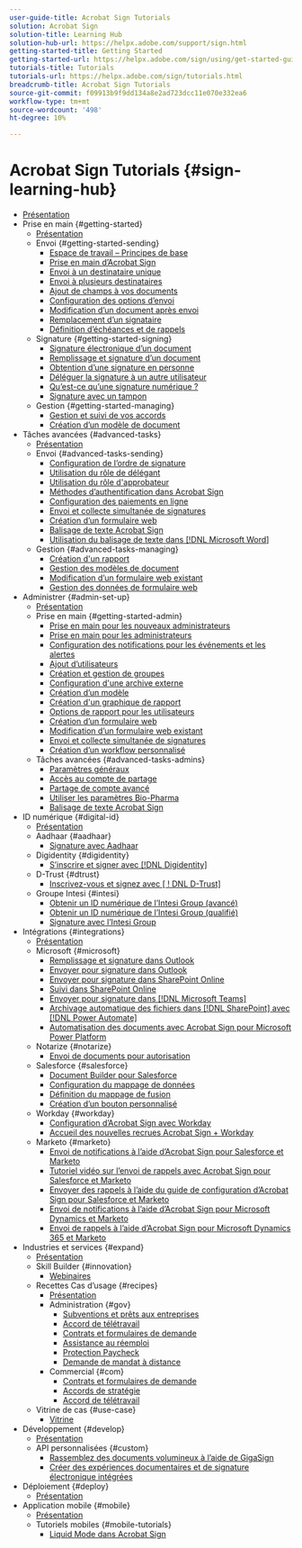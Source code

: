 ```yaml
---
user-guide-title: Acrobat Sign Tutorials
solution: Acrobat Sign
solution-title: Learning Hub
solution-hub-url: https://helpx.adobe.com/support/sign.html
getting-started-title: Getting Started
getting-started-url: https://helpx.adobe.com/sign/using/get-started-guide.html
tutorials-title: Tutorials
tutorials-url: https://helpx.adobe.com/sign/tutorials.html
breadcrumb-title: Acrobat Sign Tutorials
source-git-commit: f09913b9f9dd134a8e2ad723dcc11e070e332ea6
workflow-type: tm+mt
source-wordcount: '498'
ht-degree: 10%

---
```



# Acrobat Sign Tutorials {#sign-learning-hub}

+ [Présentation](overview.md)
+ Prise en main {#getting-started}
   + [Présentation](sign-beginner-tutorials/beginner-users-overview.md)
   + Envoi {#getting-started-sending}
      + [Espace de travail – Principes de base](sign-beginner-tutorials/quick-tour.md)
      + [Prise en main d’Acrobat Sign](sign-beginner-tutorials/new-sender.md)
      + [Envoi à un destinataire unique](sign-beginner-tutorials/send-to-single-recipient.md)
      + [Envoi à plusieurs destinataires](sign-beginner-tutorials/send-to-multiple-recipients.md)
      + [Ajout de champs à vos documents](sign-beginner-tutorials/adding-fields.md)
      + [Configuration des options d’envoi](sign-beginner-tutorials/sending-options.md)
      + [Modification d’un document après envoi](sign-beginner-tutorials/modify-in-flight.md)
      + [Remplacement d’un signataire](sign-beginner-tutorials/replace-signer.md)
      + [Définition d’échéances et de rappels](sign-beginner-tutorials/set-deadlines-reminders.md)
   + Signature {#getting-started-signing}
      + [Signature électronique d’un document](sign-beginner-tutorials/electronically-sign-a-document.md)
      + [Remplissage et signature d’un document](sign-beginner-tutorials/fill-and-sign.md)
      + [Obtention d’une signature en personne](sign-beginner-tutorials/sign-in-person.md)
      + [Déléguer la signature à un autre utilisateur](sign-beginner-tutorials/delegate-signing.md)
      + [Qu’est-ce qu’une signature numérique ?](sign-beginner-tutorials/sign-with-a-digital-signature.md)
      + [Signature avec un tampon](sign-beginner-tutorials/sign-with-a-stamp.md)
   + Gestion {#getting-started-managing}
      + [Gestion et suivi de vos accords](sign-beginner-tutorials/manage-and-track.md)
      + [Création d’un modèle de document](https://experienceleague.adobe.com/docs/document-cloud-learn/sign-learning-hub/admin-set-up/getting-started-admin/create-a-template.html)
+ Tâches avancées {#advanced-tasks}
   + [Présentation](sign-advanced-users/advanced-users-overview.md)
   + Envoi {#advanced-tasks-sending}
      + [Configuration de l’ordre de signature](sign-advanced-users/setting-up-routing.md)
      + [Utilisation du rôle de délégant](sign-advanced-users/delegate-signature.md)
      + [Utilisation du rôle d&#39;approbateur](sign-advanced-users/add-an-approver.md)
      + [Méthodes d’authentification dans Acrobat Sign](sign-advanced-users/authentication-methods.md)
      + [Configuration des paiements en ligne](sign-advanced-users/set-up-online-payments.md)
      + [Envoi et collecte simultanée de signatures](https://experienceleague.adobe.com/docs/document-cloud-learn/sign-learning-hub/admin-set-up/getting-started-admin/megasign.html)
      + [Création d’un formulaire web](https://experienceleague.adobe.com/docs/document-cloud-learn/sign-learning-hub/admin-set-up/getting-started-admin/webform.html)
      + [Balisage de texte Acrobat Sign](https://experienceleague.adobe.com/docs/document-cloud-learn/sign-learning-hub/admin-set-up/advanced-tasks-admins/adobe-sign-text-tagging.html)
      + [Utilisation du balisage de texte dans [!DNL Microsoft Word]](sign-advanced-users/text-tagging-word.md)
   + Gestion {#advanced-tasks-managing}
      + [Création d&#39;un rapport](sign-advanced-users/creating-a-report.md)
      + [Gestion des modèles de document](sign-advanced-users/edit-a-template.md)
      + [Modification d’un formulaire web existant](sign-advanced-users/modify-webform.md)
      + [Gestion des données de formulaire web](sign-advanced-users/manage-webform-data.md)
+ Administrer {#admin-set-up}
   + [Présentation](admin/intro-admin-overview.md)
   + Prise en main {#getting-started-admin}
      + [Prise en main pour les nouveaux administrateurs](admin/get-started-admin.md)
      + [Prise en main pour les administrateurs](admin/up-and-running-admin.md)
      + [Configuration des notifications pour les événements et les alertes](admin/set-up-shared-events-and-alert.md)
      + [Ajout d’utilisateurs](admin/add-users-to-your-account.md)
      + [Création et gestion de groupes](admin/create-and-manage-groups.md)
      + [Configuration d&#39;une archive externe](admin/set-up-your-external-archive.md)
      + [Création d’un modèle](sign-advanced-users/create-a-template.md)
      + [Création d&#39;un graphique de rapport](admin/create-a-report.md)
      + [Options de rapport pour les utilisateurs](admin/report-options.md)
      + [Création d’un formulaire web](sign-advanced-users/webform.md)
      + [Modification d’un formulaire web existant](https://experienceleague.adobe.com/docs/document-cloud-learn/sign-learning-hub/advanced-tasks/advanced-tasks-managing/modify-webform.html)
      + [Envoi et collecte simultanée de signatures](sign-advanced-users/megasign.md)
      + [Création d’un workflow personnalisé](admin/building-a-custom-workflow.md)
   + Tâches avancées {#advanced-tasks-admins}
      + [Paramètres généraux](admin/learn-about-global-settings.md)
      + [Accès au compte de partage](admin/share-account-access.md)
      + [Partage de compte avancé](admin/advanced-account-sharing.md)
      + [Utiliser les paramètres Bio-Pharma](admin/use-bio-pharma-settings.md)
      + [Balisage de texte Acrobat Sign](sign-advanced-users/adobe-sign-text-tagging.md)
+ ID numérique {#digital-id}
   + [Présentation](digitalid/digitalid-overview.md)
   + Aadhaar {#aadhaar}
      + [Signature avec Aadhaar](digitalid/aadhaar-sign.md)
   + Digidentity {#digidentity}
      + [S’inscrire et signer avec [!DNL Digidentity]](digitalid/digidentity-sign.md)
   + D-Trust {#dtrust}
      + [Inscrivez-vous et signez avec [ ! DNL D-Trust]](digitalid/d-trust.md)
   + Groupe Intesi {#intesi}
      + [Obtenir un ID numérique de l’Intesi Group (avancé)](digitalid/intesi-advanced.md)
      + [Obtenir un ID numérique de l’Intesi Group (qualifié)](digitalid/intesi-qualified.md)
      + [Signature avec l’Intesi Group](digitalid/intesi-sign.md)
+ Intégrations {#integrations}
   + [Présentation](integrations/integrations-overview.md)
   + Microsoft {#microsoft}
      + [Remplissage et signature dans Outlook](integrations/fill-and-sign-doc-microsoft-outlook.md)
      + [Envoyer pour signature dans Outlook](integrations/send-for-signature-with-outlook.md)
      + [Envoyer pour signature dans SharePoint Online](integrations/send-for-signature-with-sharepoint-online.md)
      + [Suivi dans SharePoint Online](integrations/track-an-agreement-with-sharepoint-online.md)
      + [Envoyer pour signature dans [!DNL Microsoft Teams]](integrations/adobe-sign-teams-mortgage.md)
      + [Archivage automatique des fichiers dans [!DNL SharePoint] avec [!DNL Power Automate]](integrations/auto-archive-sharepoint-power-automate.md)
      + [Automatisation des documents avec Acrobat Sign pour Microsoft Power Platform](integrations/documentautomation.md)
   + Notarize {#notarize}
      + [Envoi de documents pour autorisation](integrations/send-document-notarize.md)
   + Salesforce {#salesforce}
      + [Document Builder pour Salesforce](integrations/create-an-agreement-template.md)
      + [Configuration du mappage de données](integrations/set-up-data-mapping.md)
      + [Définition du mappage de fusion](integrations/set-up-merging-map.md)
      + [Création d’un bouton personnalisé](integrations/create-a-custom-button.md)
   + Workday {#workday}
      + [Configuration d’Acrobat Sign avec Workday](integrations/workday.md)
      + [Accueil des nouvelles recrues Acrobat Sign + Workday](integrations/acrobat-sign-workday-onboarding.md)
   + Marketo {#marketo}
      + [Envoi de notifications à l’aide d’Acrobat Sign pour Salesforce et Marketo](integrations/marketo-salesforce-sms.md)
      + [Tutoriel vidéo sur l’envoi de rappels avec Acrobat Sign pour Salesforce et Marketo](integrations/marketo-salesforce-reminder-video.md)
      + [Envoyer des rappels à l’aide du guide de configuration d’Acrobat Sign pour Salesforce et Marketo](integrations/marketo-salesforce-reminder.md)
      + [Envoi de notifications à l’aide d’Acrobat Sign pour Microsoft Dynamics et Marketo](integrations/marketo-dynamics-sms.md)
      + [Envoi de rappels à l’aide d’Acrobat Sign pour Microsoft Dynamics 365 et Marketo](integrations/marketo-dynamics-reminder.md)
+ Industries et services {#expand}
   + [Présentation](sign-usecase/expand-inspire-overview.md)
   + Skill Builder {#innovation}
      + [Webinaires](sign-usecase/innovation-series.md)
   + Recettes Cas d’usage {#recipes}
      + [Présentation](sign-usecase/recipes.md)
      + Administration {#gov}
         + [Subventions et prêts aux entreprises](sign-usecase/usecasegovgrants.md)
         + [Accord de télétravail](sign-usecase/usecasegovtelework.md)
         + [Contrats et formulaires de demande](sign-usecase/usecasegovcontracts.md)
         + [Assistance au réemploi](sign-usecase/usecasegovreemployment.md)
         + [Protection Paycheck](sign-usecase/usecasegovpaycheck.md)
         + [Demande de mandat à distance](sign-usecase/usecasegovremote.md)
      + Commercial {#com}
         + [Contrats et formulaires de demande](sign-usecase/usecasecomcontracts.md)
         + [Accords de stratégie](sign-usecase/usecasecompolicy.md)
         + [Accord de télétravail](sign-usecase/usecasecomtelework.md)
   + Vitrine de cas {#use-case}
      + [Vitrine](sign-usecase/use-case-showcase.md)
+ Développement {#develop}
   + [Présentation](develop/develop-overview.md)
   + API personnalisées {#custom}
      + [Rassemblez des documents volumineux à l’aide de GigaSign](develop/gigasign.md)
      + [Créer des expériences documentaires et de signature électronique intégrées](develop/embeddedesignature.md)
+ Déploiement {#deploy}
   + [Présentation](deploy-overview.md)
+ Application mobile {#mobile}
   + [Présentation](mobile/mobile-overview.md)
   + Tutoriels mobiles {#mobile-tutorials}
      + [Liquid Mode dans Acrobat Sign](mobile/liquidmode.md)
